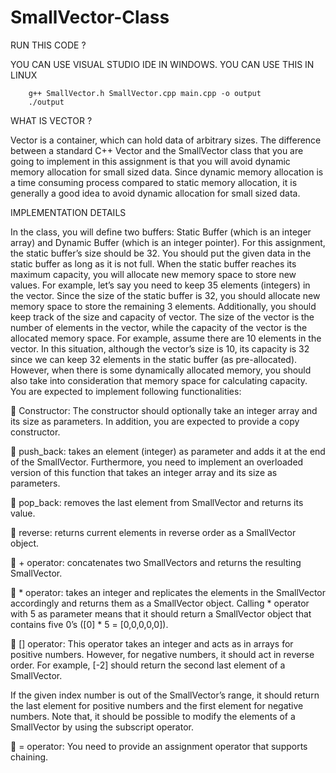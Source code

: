 # SmallVector-Class

RUN THIS CODE ?

YOU CAN USE VISUAL STUDIO IDE IN WINDOWS.
YOU CAN USE THIS IN LINUX 

        g++ SmallVector.h SmallVector.cpp main.cpp -o output
        ./output

WHAT IS VECTOR ?

Vector is a container, which can hold data of arbitrary sizes. The difference between a 
standard C++ Vector and the SmallVector class that you are going to implement in this 
assignment is that you will avoid dynamic memory allocation for small sized data. Since 
dynamic memory allocation is a time consuming process compared to static memory 
allocation, it is generally a good idea to avoid dynamic allocation for small sized data.

IMPLEMENTATION DETAILS

In the class, you will define two buffers: Static Buffer (which is an integer array) and Dynamic 
Buffer (which is an integer pointer). For this assignment, the static buffer’s size should be 32. 
You should put the given data in the static buffer as long as it is not full. When the static 
buffer reaches its maximum capacity, you will allocate new memory space to store new 
values. For example, let’s say you need to keep 35 elements (integers) in the vector. Since 
the size of the static buffer is 32, you should allocate new memory space to store the
remaining 3 elements.
Additionally, you should keep track of the size and capacity of vector. The size of the vector 
is the number of elements in the vector, while the capacity of the vector is the allocated 
memory space. For example, assume there are 10 elements in the vector. In this situation,
although the vector’s size is 10, its capacity is 32 since we can keep 32 elements in the static 
buffer (as pre-allocated). However, when there is some dynamically allocated memory, you 
should also take into consideration that memory space for calculating capacity. 
You are expected to implement following functionalities:

  Constructor: The constructor should optionally take an integer array and its size as 
parameters. In addition, you are expected to provide a copy constructor.

  push_back: takes an element (integer) as parameter and adds it at the end of the 
SmallVector. Furthermore, you need to implement an overloaded version of this 
function that takes an integer array and its size as parameters.

  pop_back: removes the last element from SmallVector and returns its value.

  reverse: returns current elements in reverse order as a SmallVector object. 

  + operator: concatenates two SmallVectors and returns the resulting 
SmallVector.

  * operator: takes an integer and replicates the elements in the SmallVector
accordingly and returns them as a SmallVector object. 
Calling * operator with 5 as parameter means that it 
should return a SmallVector object that contains five 0’s ([0] * 5 = [0,0,0,0,0]).

  [] operator: This operator takes an integer and acts as in arrays for positive numbers. 
However, for negative numbers, it should act in reverse order. For example, [-2] 
should return the second last element of a SmallVector. 

If the given index number is out of the SmallVector’s range, it should return the
last element for positive numbers and the first element for negative numbers. Note 
that, it should be possible to modify the elements of a SmallVector by using the 
subscript operator.

  = operator: You need to provide an assignment operator that supports chaining.

